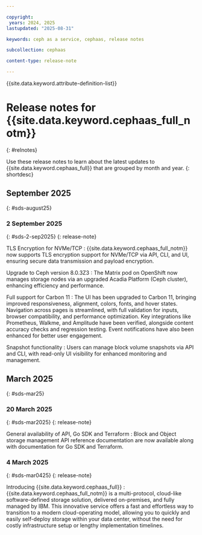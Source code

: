 ```yaml
---

copyright:
 years: 2024, 2025
lastupdated: "2025-08-31"

keywords: ceph as a service, cephaas, release notes

subcollection: cephaas

content-type: release-note

---
```



{{site.data.keyword.attribute-definition-list}}


# Release notes for {{site.data.keyword.cephaas_full_notm}}
{: #relnotes}


Use these release notes to learn about the latest updates to {{site.data.keyword.cephaas_full}} that are grouped by month and year.
{: shortdesc}

## September 2025
{: #sds-august25}

### 2 September 2025
{: #sds-2-sep2025}
{: release-note}

TLS Encryption for NVMe/TCP
:   {{site.data.keyword.cephaas_full_notm}} now supports TLS encryption support for NVMe/TCP via API, CLI, and UI, ensuring secure data transmission and payload encryption.

Upgrade to Ceph version 8.0.3Z3
:   The Matrix pod on OpenShift now manages storage nodes via an upgraded Acadia Platform (Ceph cluster), enhancing efficiency and performance.

Full support for Carbon 11
:   The UI has been upgraded to Carbon 11, bringing improved responsiveness, alignment, colors, fonts, and hover states. Navigation across pages is streamlined, with full validation for inputs, browser compatibility, and performance optimization. Key integrations like Prometheus, Walkme, and Amplitude have been verified, alongside content accuracy checks and regression testing. Event notifications have also been enhanced for better user engagement.

Snapshot functionality
:   Users can manage block volume snapshots via API and CLI, with read-only UI visibility for enhanced monitoring and management.

   

## March 2025
{: #sds-mar25}


### 20 March 2025
{: #sds-mar2025}
{: release-note}

General availability of API, Go SDK and Terraform
:   Block and Object storage management API reference documentation are now available along with documentation for Go SDK and Terraform.

### 4 March 2025
{: #sds-mar0425}
{: release-note}

Introducing {{site.data.keyword.cephaas_full}}
:   {{site.data.keyword.cephaas_full_notm}} is a multi-protocol, cloud-like software-defined storage solution, delivered on-premises, and fully managed by IBM. This innovative service offers a fast and effortless way to transition to a modern cloud-operating model, allowing you to quickly and easily self-deploy storage within your data center, without the need for costly infrastructure setup or lengthy implementation timelines.
